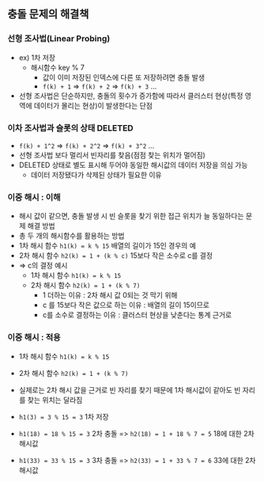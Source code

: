 ## 충돌 문제의 해결책

### 선형 조사법(Linear Probing)

- ex) 1차 저장
  - 해시함수 key % 7
    - 값이 이미 저장된 인덱스에 다른 또 저장하려면 충돌 발생
    - `f(k) + 1` => `f(k) + 2` => `f(k) + 3` ...
- 선형 조사법은 단순하지만, 충돌의 횟수가 증가함에 따라서 클러스터 현상(특정 영역에 데이터가 몰리는 현상)이 발생한다는 단점

### 이차 조사법과 슬롯의 상태 DELETED

- `f(k) + 1^2` => `f(k) + 2^2` => `f(k) + 3^2` ...
- 선형 조사법 보다 멀리서 빈자리를 찾음(점점 찾는 위치가 멀어짐)
- DELETED 상태로 별도 표시해 두어야 동일한 해시값의 데이터 저장을 의심 가능
  - 데이터 저장됐다가 삭제된 상태가 필요한 이유

### 이중 해시 : 이해

- 해시 값이 같으면, 충돌 발생 시 빈 슬롯을 찾기 위한 접근 위치가 늘 동일하다는 문제 해결 방법
- 총 두 개의 해시함수를 활용하는 방법
- 1차 해시 함수 `h1(k) = k % 15` 배열의 길이가 15인 경우의 예
- 2차 해시 함수 `h2(k) = 1 + (k % c)` 15보다 작은 소수로 c를 결정
- => c의 결정 예시
  - 1차 해시 함수 `h1(k) = k % 15`
  - 2차 해시 함수 `h2(k) = 1 + (k % 7)`
    - 1 더하는 이유 : 2차 해시 값 0되는 것 막기 위해
    - c 를 15보다 작은 값으로 하는 이유 : 배열의 길이 15이므로
    - c를 소수로 결정하는 이유 : 클러스터 현상을 낮춘다는 통계 근거로

### 이중 해시 : 적용

- 1차 해시 함수 `h1(k) = k % 15`
- 2차 해시 함수 `h2(k) = 1 + (k % 7)`

- 실제로는 2차 해시 값을 근거로 빈 자리를 찾기 때문에 1차 해시값이 같아도 빈 자리를 찾는 위치는 달라짐
- `h1(3) = 3 % 15 = 3` 1차 저장
- `h1(18) = 18 % 15 = 3` 2차 충돌 => `h2(18) = 1 + 18 % 7 = 5` 18에 대한 2차 해시값
- `h1(33) = 33 % 15 = 3` 3차 충돌 => `h2(33) = 1 + 33 % 7 = 6` 33에 대한 2차 해시값
